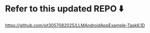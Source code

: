 # Refer to this updated REPO :arrow_down:

https://github.com/sit3057082025/LLMAndroidAppExample-Task6.1D

